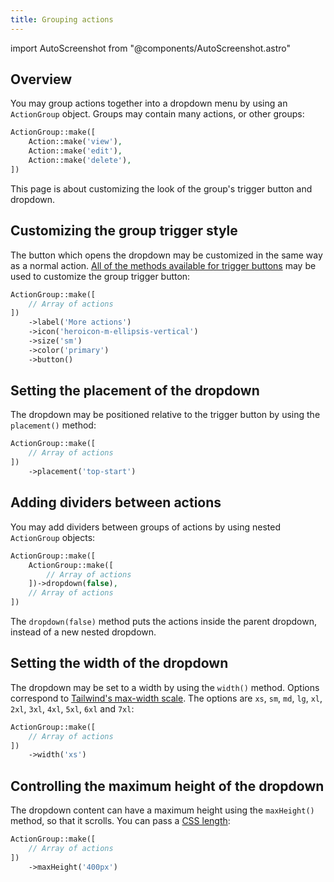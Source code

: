 ```yaml
---
title: Grouping actions
---
```

import AutoScreenshot from "@components/AutoScreenshot.astro"

## Overview

You may group actions together into a dropdown menu by using an `ActionGroup` object. Groups may contain many actions, or other groups:

```php
ActionGroup::make([
    Action::make('view'),
    Action::make('edit'),
    Action::make('delete'),
])
```

<AutoScreenshot name="actions/group/simple" alt="Action group" version="3.x" />

This page is about customizing the look of the group's trigger button and dropdown.

## Customizing the group trigger style

The button which opens the dropdown may be customized in the same way as a normal action. [All of the methods available for trigger buttons](trigger-button) may be used to customize the group trigger button:

```php
ActionGroup::make([
    // Array of actions
])
    ->label('More actions')
    ->icon('heroicon-m-ellipsis-vertical')
    ->size('sm')
    ->color('primary')
    ->button()
```

<AutoScreenshot name="actions/group/customized" alt="Action group with custom trigger style" version="3.x" />

## Setting the placement of the dropdown

The dropdown may be positioned relative to the trigger button by using the `placement()` method:

```php
ActionGroup::make([
    // Array of actions
])
    ->placement('top-start')
```

<AutoScreenshot name="actions/group/placement" alt="Action group with top placement style" version="3.x" />

## Adding dividers between actions

You may add dividers between groups of actions by using nested `ActionGroup` objects:

```php
ActionGroup::make([
    ActionGroup::make([
        // Array of actions
    ])->dropdown(false),
    // Array of actions
])
```

The `dropdown(false)` method puts the actions inside the parent dropdown, instead of a new nested dropdown.

<AutoScreenshot name="actions/group/nested" alt="Action groups nested with dividers" version="3.x" />

## Setting the width of the dropdown

The dropdown may be set to a width by using the `width()` method. Options correspond to [Tailwind's max-width scale](https://tailwindcss.com/docs/max-width). The options are `xs`, `sm`, `md`, `lg`, `xl`, `2xl`, `3xl`, `4xl`, `5xl`, `6xl` and `7xl`:

```php
ActionGroup::make([
    // Array of actions
])
    ->width('xs')
```

## Controlling the maximum height of the dropdown

The dropdown content can have a maximum height using the `maxHeight()` method, so that it scrolls. You can pass a [CSS length](https://developer.mozilla.org/en-US/docs/Web/CSS/length):

```php
ActionGroup::make([
    // Array of actions
])
    ->maxHeight('400px')
```
